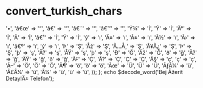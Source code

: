 # convert_turkish_chars

<?php

$decode_word = function($string) {
           return strtr($string, array(
                'â€¢' => '•',
                'â€œ' => '“',
                'â€' => '”',
                'â€˜' => '‘',
                'â€™' => '’',
                'Ý¾' => 'İ',
                'Ý' => 'İ',
                'Ä°' => 'İ',
                'Ã' => 'İ',
                'â€¹' => 'İ',
                '&Yacute;' => 'İ',
                'ý' => 'ı',
                'Ä±' => 'ı',
                'Â±' => 'ı',
                'Ã½' => 'ı',
                'Ã›' => 'ı',
                'â€º' => 'ı',
                '&yacute;' => 'ı',
                'Þ' => 'Ş',
                'Åž' => 'Ş',
                'Ã…Å¸' => 'Ş',
                'Ã¥Ã¿' => 'Ş',
                '&THORN;' => 'Ş',
                'þ' => 'ş',
                'Å?' => 'ş',
                'ÅŸ' => 'ş',
                '&thorn;' => 'ş',
                'Ð' => 'Ğ',
                'Äž' => 'Ğ',
                'ð' => 'ğ',
                'Ä?' => 'ğ',
                'ÄŸ' => 'ğ',
                '&eth;' => 'ğ',
                'Ã‡' => 'Ç',
                'Ã?' => 'Ç',
                '&Ccedil;' => 'Ç',
                'Ã§' => 'ç',
                '&ccedil;' => 'ç',
                'Ã–' => 'Ö',
                '&Ouml;' => 'Ö',
                'Ã¶' => 'ö',
                '&ouml;' => 'ö',
                'Ãœ' => 'Ü',
                '&Uuml;' => 'Ü',
                'ÃƒÂ¼' => 'ü',
                'Ã£Â¼' => 'ü',
                'Ã¼' => 'ü',
                '&uuml;' => 'ü',
            ));
        };
                
        echo $decode_word('Bej Åžerit DetaylÄ± Telefon');
